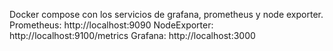 Docker compose con los servicios de grafana, prometheus y node exporter.
Prometheus: http://localhost:9090
NodeExporter: http://localhost:9100/metrics
Grafana: http://localhost:3000
